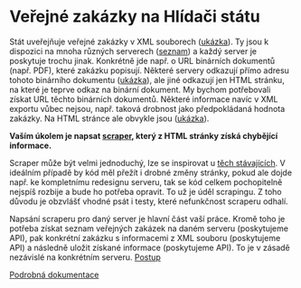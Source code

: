 # Veřejné zakázky na Hlídači státu

Stát uveřejňuje veřejné zakázky v XML souborech ([ukázka](https://zakazky.krajbezkorupce.cz/profile_display_263.html/XMLdataVZ?od=01022018&do=01032018)). Ty jsou k dispozici na mnoha různých serverech ([seznam](Transformace%20dat/#s-čím-potřebujeme-pomoc)) a každý server je poskytuje trochu jinak. Konkrétně jde např. o URL binárních dokumentů (např. PDF), které zakázku popisují. Některé servery odkazují přímo adresu tohoto binárního dokumentu ([ukázka](https://nen.nipez.cz/profil/MVCR/XMLdataVZ?od=12072017&do=12072017)), ale jiné odkazují jen HTML stránku, na které je teprve odkaz na binární dokument. My bychom potřebovali získat URL těchto binárních dokumentů. Některé informace navíc v XML exportu vůbec nejsou, např. taková drobnost jako předpokládaná hodnota zakázky. Na HTML stránce ale obvykle jsou ([ukázka](https://zakazky.krajbezkorupce.cz/contract_display_13335.html)).

**Vaším úkolem je napsat [scraper](https://en.wikipedia.org/wiki/Data_scraping), který z HTML stránky získá chybějící informace.**

Scraper může být velmi jednoduchý, lze se inspirovat u [těch stávajících](Transformace%20dat/src/handlers/). V ideálním případě by kód měl přežít i drobné změny stránky, pokud ale dojde např. ke kompletnímu redesignu serveru, tak se kód celkem pochopitelně nejspíš rozbije a bude ho potřeba opravit. To už je úděl scrapingu. Z toho důvodu je obzvlášť vhodné psát i testy, které nefunkčnost scraperu odhalí.

Napsání scraperu pro daný server je hlavní část vaší práce. Kromě toho je potřeba získat seznam veřejných zakázek na daném serveru (poskytujeme API), pak konkrétní zakázku s informacemi z XML souboru (poskytujeme API) a následně uložit získané informace (poskytujeme API). To je v zásadě nezávislé na konkrétním serveru. [Postup](Transformace%20dat/#získání-nezpracované-zakázky-malého-rozsahu)

[Podrobná dokumentace](https://github.com/HlidacStatu/verejne-zakazky/tree/master/Transformace%20dat)
